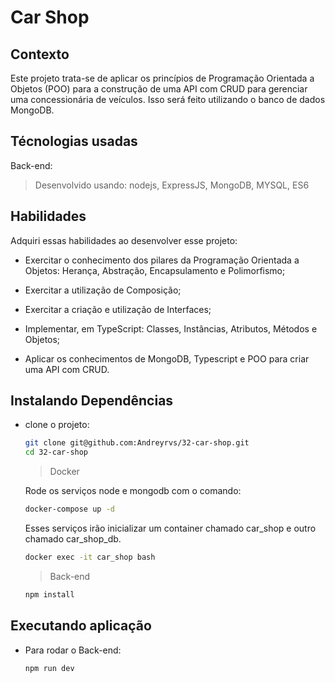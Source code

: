 # Car Shop

## Contexto

Este projeto trata-se de  aplicar os princípios de Programação Orientada a Objetos (POO) para a construção de uma API com CRUD para gerenciar uma concessionária de veículos. Isso será feito utilizando o banco de dados MongoDB.

<!-- 
> Utiliza a API []()
 -->

<!-- 
Colegas que contribuíram para a realização do projeto:

- [@colega1](https://github.com/ "github")
- [@colega2](https://github.com/ "github")
 -->

## Técnologias usadas

Back-end:
> Desenvolvido usando: nodejs, ExpressJS, MongoDB, MYSQL, ES6

## Habilidades

Adquiri essas habilidades ao desenvolver esse projeto:

- Exercitar o conhecimento dos pilares da Programação Orientada a Objetos: Herança, Abstração, Encapsulamento e Polimorfismo;

- Exercitar a utilização de Composição;

- Exercitar a criação e utilização de Interfaces;

- Implementar, em TypeScript: Classes, Instâncias, Atributos, Métodos e Objetos;

- Aplicar os conhecimentos de MongoDB, Typescript e POO para criar uma API com CRUD.
<!-- 
## Preview da Aplicação

| ![Login](./aplicacao-) | ![Home](./aplicacao-) |
| ----------- | ----------- | -->

## Instalando Dependências

- clone o projeto:

  ```bash
  git clone git@github.com:Andreyrvs/32-car-shop.git
  cd 32-car-shop
  ```

  > Docker

  Rode os serviços node e mongodb com o comando:

  ```bash
  docker-compose up -d
  ```

  Esses serviços irão inicializar um container chamado car_shop e outro chamado car_shop_db.

  ```bash
  docker exec -it car_shop bash
  ```

  > Back-end

  ```bash
  npm install
  ```

## Executando aplicação

- Para rodar o Back-end:

  ```bash
  npm run dev
  ```
